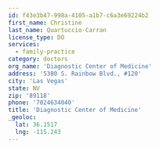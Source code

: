 ```yaml
---
id: f43e3b47-998a-4105-a1b7-c6a3e69224b2
first_name: Christine
last_name: Quartuccio-Carran
license_type: DO
services:
  - family-practice
category: doctors
org_name: 'Diagnostic Center of Medicine'
address: '5380 S. Rainbow Blvd., #120'
city: 'Las Vegas'
state: NV
zip: '89118'
phone: '7024634040'
title: 'Diagnostic Center of Medicine'
_geoloc:
  lat: 36.1517
  lng: -115.243
---
```

